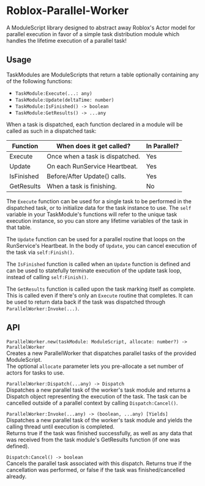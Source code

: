 # Roblox-Parallel-Worker

A ModuleScript library designed to abstract away Roblox's Actor model for parallel execution in favor of a simple task distribution module which handles the lifetime execution of a parallel task!

## Usage

TaskModules are ModuleScripts that return a table optionally containing any of the following functions:

- `TaskModule:Execute(...: any)`
- `TaskModule:Update(deltaTime: number)`
- `TaskModule:IsFinished() -> boolean`
- `TaskModule:GetResults() -> ...any`

When a task is dispatched, each function declared in a module will be called as such in a dispatched task:

|  Function  |     When does it get called?    | In Parallel? |
|------------|---------------------------------|--------------|
| Execute    | Once when a task is dispatched. |      Yes     |
| Update     | On each RunService Heartbeat.   |      Yes     |
| IsFinished | Before/After Update() calls.    |      Yes     |
| GetResults | When a task is finishing.       |      No      |

The `Execute` function can be used for a single task to be performed in the dispatched task, or to initialize data for the task instance to use. The `self` variable in your TaskModule's functions will refer to the unique task execution instance, so you can store any lifetime variables of the task in that table.

The `Update` function can be used for a parallel routine that loops on the RunService's Heartbeat. In the body of `Update`, you can cancel execution of the task via `self:Finish()`.

The `IsFinished` function is called when an `Update` function is defined and can be used to statefully terminate execution of the update task loop, instead of calling `self:Finish()`.

The `GetResults` function is called upon the task marking itself as complete. This is called even if there's only an `Execute` routine that completes. It can be used to return data back if the task was dispatched through `ParallelWorker:Invoke(...)`.

## API

`ParallelWorker.new(taskModule: ModuleScript, allocate: number?) -> ParallelWorker`<br/>
Creates a new ParallelWorker that dispatches parallel tasks of the provided ModuleScript.<br/>
The optional `allocate` parameter lets you pre-allocate a set number of actors for tasks to use.

`ParallelWorker:Dispatch(...any) -> Dispatch`<br/>
Dispatches a new parallel task of the worker's task module and returns a Dispatch object representing the execution of the task. The task can be cancelled outside of a parallel context by calling `Dispatch:Cancel()`.

`ParallelWorker:Invoke(...any) -> (boolean, ...any) [Yields]`<br/>
Dispatches a new parallel task of the worker's task module and yields the calling thread until execution is completed.<br/>
Returns true if the task was finished successfully, as well as any data that was received from the task module's GetResults function (if one was defined).

`Dispatch:Cancel() -> boolean`<br/>
Cancels the parallel task associated with this dispatch. Returns true if the cancellation was performed, or false if the task was finished/cancelled already.
